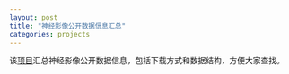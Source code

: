 ```yaml
---
layout: post
title: "神经影像公开数据信息汇总"
categories: projects
---
```

该[项目](https://github.com/act-china/public-datasets)汇总神经影像公开数据信息，包括下载方式和数据结构，方便大家查找。
